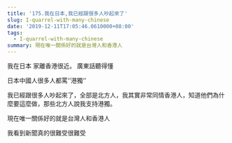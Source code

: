 ```yaml
---
title: '175.我在日本,我已經跟很多人吵起來了'
slug: I-quarrel-with-many-chinese
date: '2019-12-11T17:05:46.0610000+08:00'
tags:
  - I-quarrel-with-many-chinese
summary: 現在唯一關係好的就是台灣人和香港人
---
```

我在日本  家離香港很近。 廣東話聽得懂

日本中國人很多人都罵‘’港獨‘’

我已經跟很多人吵起來了，全部是北方人，我其實非常同情香港人，知道他們為什麼要這麼做，那些北方人說我支持港獨。

現在唯一關係好的就是台灣人和香港人

我看到新聞真的很難受很難受

